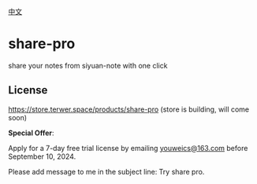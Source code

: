 [中文](README_zh_CN.md)

# share-pro

share your notes from siyuan-note with one click

## License

https://store.terwer.space/products/share-pro (store is building, will come soon)

**Special Offer**: 

Apply for a 7-day free trial license by emailing youweics@163.com before September 10, 2024.

Please add message to me in the subject line: Try share pro.